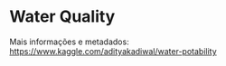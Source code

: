 # Water Quality

Mais informações e metadados: https://www.kaggle.com/adityakadiwal/water-potability
